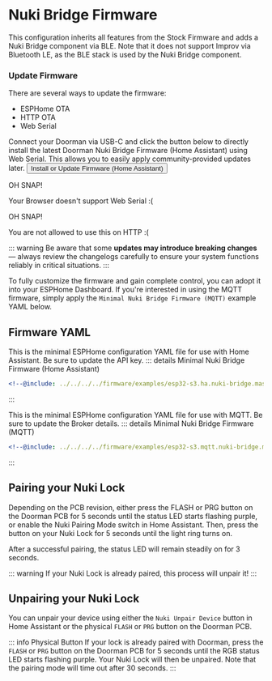 # Nuki Bridge Firmware <Badge type="tip" text="ESP-IDF Framework" />

This configuration inherits all features from the Stock Firmware and adds a Nuki Bridge component via BLE. Note that it does not support Improv via Bluetooth LE, as the BLE stack is used by the Nuki Bridge component.

### Update Firmware
There are several ways to update the firmware:
- ESPHome OTA <Badge type="warning" text="Requires ESPHome Dashboard, full control" />
- HTTP OTA <Badge type="tip" text="Latest release build, no customization" />
- Web Serial <Badge type="tip" text="Latest release build, no customization" />

Connect your Doorman via USB-C and click the button below to directly install the latest Doorman Nuki Bridge Firmware (Home Assistant) using Web Serial.
This allows you to easily apply community-provided updates later.
<esp-web-install-button manifest="../../firmware/release/esp32-s3.ha.nuki-bridge/manifest.json">
    <button slot="activate">
        <div class="custom-layout">
            <a class="btn">Install or Update Firmware (Home Assistant)</a>
        </div>
    </button>
    <div slot="unsupported">
        <div class="danger custom-block">
            <p class="custom-block-title">OH SNAP!</p>
            <p>Your Browser doesn't support Web Serial :(</p>
        </div>
    </div>
    <div slot="not-allowed">
        <div class="danger custom-block">
            <p class="custom-block-title">OH SNAP!</p>
            <p>You are not allowed to use this on HTTP :(</p>
        </div>
    </div>
</esp-web-install-button>

::: warning
Be aware that some **updates may introduce breaking changes** — always review the changelogs carefully to ensure your system functions reliably in critical situations.
:::

To fully customize the firmware and gain complete control, you can adopt it into your ESPHome Dashboard. If you're interested in using the MQTT firmware, simply apply the `Minimal Nuki Bridge Firmware (MQTT)` example YAML below.

## Firmware YAML
This is the minimal ESPHome configuration YAML file for use with Home Assistant. Be sure to update the API key.
::: details Minimal Nuki Bridge Firmware (Home Assistant)
```yaml
<!--@include: ../../../../firmware/examples/esp32-s3.ha.nuki-bridge.master.example.yaml-->
```
:::

This is the minimal ESPHome configuration YAML file for use with MQTT. Be sure to update the Broker details.
::: details Minimal Nuki Bridge Firmware (MQTT)
```yaml
<!--@include: ../../../../firmware/examples/esp32-s3.mqtt.nuki-bridge.master.example.yaml-->
```
:::

## Pairing your Nuki Lock
Depending on the PCB revision, either press the FLASH or PRG button on the Doorman PCB for 5 seconds until the status LED starts flashing purple, or enable the Nuki Pairing Mode switch in Home Assistant. Then, press the button on your Nuki Lock for 5 seconds until the light ring turns on.

After a successful pairing, the status LED will remain steadily on for 3 seconds.

::: warning
If your Nuki Lock is already paired, this process will unpair it!
:::

## Unpairing your Nuki Lock
You can unpair your device using either the `Nuki Unpair Device` button in Home Assistant or the physical `FLASH` or `PRG` button on the Doorman PCB.

::: info Physical Button
If your lock is already paired with Doorman, press the `FLASH` or `PRG` button on the Doorman PCB for 5 seconds until the RGB status LED starts flashing purple. Your Nuki Lock will then be unpaired. Note that the pairing mode will time out after 30 seconds.
:::

<!--@include: ./additions.md-->

<!--@include: ./mqtt.md-->